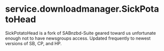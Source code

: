 service.downloadmanager.SickPotatoHead
======================================

SickPotatoHead is a fork of SABnzbd-Suite geared toward us unfortunate enough not to have newsgroups access. Updated frequently to newest versions of SB, CP, and HP.
